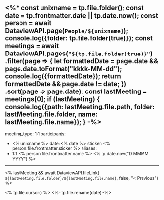 <%*
const unixname = tp.file.folder();
const date = tp.frontmatter.date || tp.date.now();
const person = await DataviewAPI.page(`People/${unixname}`);
console.log({folder: tp.file.folder(true)});
const meetings = await DataviewAPI.pages(`"${tp.file.folder(true)}"`)
	.filter(page => {
		let formattedDate = page.date && page.date.toFormat("kkkk-MM-dd");
		console.log({formattedDate});
		return formattedDate && page.date != date;
	})
	.sort(page => page.date);
const lastMeeting = meetings[0];
if (lastMeeting) {
	console.log({path: lastMeeting.file.path, folder: lastMeeting.file.folder, name: lastMeeting.file.name});
}
-%>
---
meeting_type: 1:1
participants:
  - <% unixname %>
date: <% date %>
sticker: <% person.file.frontmatter.sticker %>
aliases: 
  - 1:1 <% person.file.frontmatter.name %> <% tp.date.now("D MMMM YYYY") %>
---
<%
lastMeeting && await DataviewAPI.fileLink(
	`${lastMeeting.file.folder}/${lastMeeting.file.name}`, false, "< Previous")
%>

<% tp.file.cursor() %>
<%- tp.file.rename(date) -%>